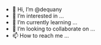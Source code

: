 - 👋 Hi, I’m @dequany
- 👀 I’m interested in ...
- 🌱 I’m currently learning ...
- 💞️ I’m looking to collaborate on ...
- 📫 How to reach me ...

<!---
dequany/dequany is a ✨ special ✨ repository because its `README.md` (this file) appears on your GitHub profile.
You can click the Preview link to take a look at your changes.
--->

